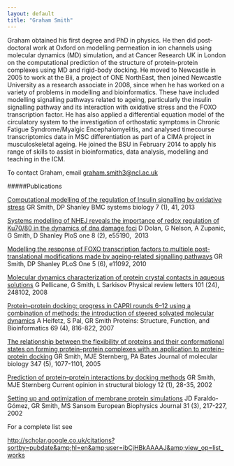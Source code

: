 ```yaml
---
layout: default
title: "Graham Smith"
---
```

Graham obtained his first degree and PhD in physics. He then did post-doctoral work at Oxford on modelling permeation in ion channels using molecular dynamics (MD) simulation, and at Cancer Research UK in London on the computational prediction of the structure of protein-protein complexes using MD and rigid-body docking. He moved to Newcastle in 2005 to work at the Bii, a project of ONE NorthEast, then joined Newcastle University as a research associate in 2008, since when he has worked on a variety of problems in modelling and bioinformatics. These have included modelling signalling pathways related to ageing, particularly the insulin signalling pathway and its interaction with oxidative stress and the FOXO transcription factor. He has also applied a differential equation model of the circulatory system to the investigation of orthostatic symptoms in Chronic Fatigue Syndrome/Myalgic Encephalomyelitis, and analysed timecourse transcriptomics data in MSC differentiation as part of a CIMA project in musculoskeletal ageing. He joined the BSU in February 2014 to apply his range of skills to assist in bioinformatics, data analysis, modelling and teaching in the ICM.

To contact Graham, email graham.smith3@ncl.ac.uk

#####Publications

<a class="cit-dark-large-link" href="http://scholar.google.co.uk/citations?view_op=view_citation&amp;hl=en&amp;user=ibCjHBkAAAAJ&amp;sortby=pubdate&amp;citation_for_view=ibCjHBkAAAAJ:YFjsv_pBGBYC">Computational modelling of the regulation of Insulin signalling by oxidative stress</a>
<span class="cit-gray">GR Smith, DP Shanley</span>
<span class="cit-gray">BMC systems biology 7 (1), 41, 2013
</span>

<a class="cit-dark-large-link" href="http://scholar.google.co.uk/citations?view_op=view_citation&amp;hl=en&amp;user=ibCjHBkAAAAJ&amp;sortby=pubdate&amp;citation_for_view=ibCjHBkAAAAJ:_Qo2XoVZTnwC">Systems modelling of NHEJ reveals the importance of redox regulation of Ku70/80 in the dynamics of dna damage foci</a>
<span class="cit-gray">D Dolan, G Nelson, A Zupanic, G Smith, D Shanley</span>
<span class="cit-gray">PloS one 8 (2), e55190,  2013
</span>

<a class="cit-dark-large-link" href="http://scholar.google.co.uk/citations?view_op=view_citation&amp;hl=en&amp;user=ibCjHBkAAAAJ&amp;sortby=pubdate&amp;citation_for_view=ibCjHBkAAAAJ:4TOpqqG69KYC">Modelling the response of FOXO transcription factors to multiple post-translational modifications made by ageing-related signalling pathways</a>
<span class="cit-gray">GR Smith, DP Shanley</span>
<span class="cit-gray">PLoS One 5 (6), e11092, 2010
</span>

<a class="cit-dark-large-link" href="http://scholar.google.co.uk/citations?view_op=view_citation&amp;hl=en&amp;user=ibCjHBkAAAAJ&amp;sortby=pubdate&amp;citation_for_view=ibCjHBkAAAAJ:Zph67rFs4hoC">Molecular dynamics characterization of protein crystal contacts in aqueous solutions</a>
<span class="cit-gray">G Pellicane, G Smith, L Sarkisov</span>
<span class="cit-gray">Physical review letters 101 (24), 248102, 2008
</span>

<a class="cit-dark-large-link" href="http://scholar.google.co.uk/citations?view_op=view_citation&amp;hl=en&amp;user=ibCjHBkAAAAJ&amp;sortby=pubdate&amp;citation_for_view=ibCjHBkAAAAJ:YOwf2qJgpHMC">Protein–protein docking: progress in CAPRI rounds 6–12 using a combination of methods: the introduction of steered solvated molecular dynamics</a>
<span class="cit-gray">A Heifetz, S Pal, GR Smith</span>
<span class="cit-gray">Proteins: Structure, Function, and Bioinformatics 69 (4), 816-822, 2007
</span>

<a class="cit-dark-large-link" href="http://scholar.google.co.uk/citations?view_op=view_citation&amp;hl=en&amp;user=ibCjHBkAAAAJ&amp;sortby=pubdate&amp;citation_for_view=ibCjHBkAAAAJ:2osOgNQ5qMEC">The relationship between the flexibility of proteins and their conformational states on forming protein–protein complexes with an application to protein–protein docking</a>
<span class="cit-gray">GR Smith, MJE Sternberg, PA Bates</span>
<span class="cit-gray">Journal of molecular biology 347 (5), 1077-1101, 2005
</span>

<a class="cit-dark-large-link" href="http://scholar.google.co.uk/citations?view_op=view_citation&amp;hl=en&amp;user=ibCjHBkAAAAJ&amp;sortby=pubdate&amp;citation_for_view=ibCjHBkAAAAJ:u5HHmVD_uO8C">Prediction of protein–protein interactions by docking methods</a>
<span class="cit-gray">GR Smith, MJE Sternberg</span>
<span class="cit-gray">Current opinion in structural biology 12 (1), 28-35, 2002
</span>

<a class="cit-dark-large-link" href="http://scholar.google.co.uk/citations?view_op=view_citation&amp;hl=en&amp;user=ibCjHBkAAAAJ&amp;sortby=pubdate&amp;citation_for_view=ibCjHBkAAAAJ:9yKSN-GCB0IC">Setting up and optimization of membrane protein simulations</a>
<span class="cit-gray">JD Faraldo-Gómez, GR Smith, MS Sansom</span>
<span class="cit-gray">European Biophysics Journal 31 (3), 217-227, 2002
</span>

For a complete list see

<http://scholar.google.co.uk/citations?sortby=pubdate&amp;hl=en&amp;user=ibCjHBkAAAAJ&amp;view_op=list_works>
